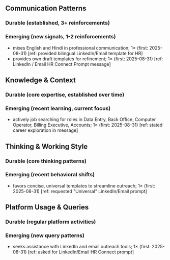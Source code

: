 ## Communication Patterns
### Durable (established, 3+ reinforcements)

### Emerging (new signals, 1-2 reinforcements)
- mixes English and Hindi in professional communication; 1× (first: 2025-08-31) [ref: provided bilingual LinkedIn/Email template for HR]
- provides own draft templates for refinement; 1× (first: 2025-08-31) [ref: LinkedIn / Email HR Connect Prompt message]

## Knowledge & Context
### Durable (core expertise, established over time)

### Emerging (recent learning, current focus)
- actively job searching for roles in Data Entry, Back Office, Computer Operator, Billing Executive, Accounts; 1× (first: 2025-08-31) [ref: stated career exploration in message]

## Thinking & Working Style
### Durable (core thinking patterns)

### Emerging (recent behavioral shifts)
- favors concise, universal templates to streamline outreach; 1× (first: 2025-08-31) [ref: requested "Universal" LinkedIn/Email prompt]

## Platform Usage & Queries
### Durable (regular platform activities)

### Emerging (new query patterns)
- seeks assistance with LinkedIn and email outreach tools; 1× (first: 2025-08-31) [ref: asked for LinkedIn/Email HR Connect prompt]
